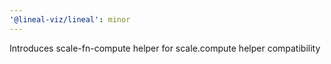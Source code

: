 ```yaml
---
'@lineal-viz/lineal': minor
---
```


Introduces scale-fn-compute helper for scale.compute helper compatibility
